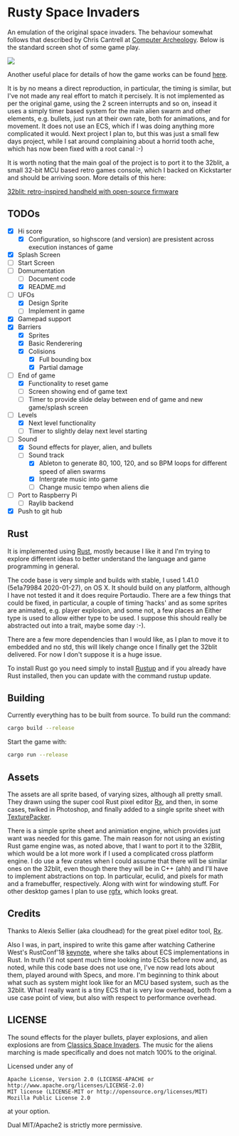 # Rusty Space Invaders

An emulation of the original space invaders. The behaviour somewhat follows that described by Chris Cantrell at [Computer Archeology](https://computerarcheology.com/A.rcade/SpaceInvaders/). Below is the standard screen shot of some game play.

![](./assets/space_invaders_sample_play.gif)

Another useful place for details of how the game works can be found [here](https://www.classicgaming.cc/classics/space-invaders/play-guide).
         
It is by no means a direct reproduction, in particular, the timing is similar, but I've not made any real effort to match it percisely. It is not implemented as per the original game, using the 2 screen interrupts and so on, insead it uses a simply timer based system for the main alien swarm and other elements, e.g. bullets, just run at their own rate, both for animations, and for movement. It does not use an ECS, which if I was doing anything more complicated it would. Next project I plan to, but this was just a small few days project, while I sat around complaining about a horrid tooth ache, which has now been fixed with a root canal :-)

It is worth noting that the main goal of the project is to port it to the 32blit, a small 32-bit MCU based retro games console, which I backed on Kickstarter and should be arriving soon. More details of this here:
 
[32blit: retro-inspired handheld with open-source firmware](https://www.kickstarter.com/projects/pimoroni/32blit-retro-inspired-handheld-with-open-source-fi)

## TODOs

- [x] Hi score
   - [x] Configuration, so highscore (and version) are presistent across execution instances of game
- [x] Splash Screen
- [ ] Start Screen
- [ ] Domumentation
   - [ ] Document code
   - [x] README.md
- [ ] UFOs
   - [x] Design Sprite
   - [ ] Implement in game
- [x] Gamepad support
- [x] Barriers
   - [x] Sprites
   - [x] Basic Renderering
   - [x] Colisions
      - [x] Full bounding box
      - [x] Partial damage
- [ ] End of game
   - [x] Functionality to reset game
   - [ ] Screen showing end of game text
   - [ ] Timer to provide slide delay between end of game and new game/splash screen
- [ ] Levels
   - [x] Next level functionality
   - [ ] Timer to slightly delay next level starting
- [ ] Sound
   - [x] Sound effects for player, alien, and bullets
   - [ ] Sound track
      - [x] Ableton to generate 80, 100, 120, and so BPM loops for different speed of alien swarms
      - [x] Intergrate music into game
      - [ ] Change music tempo when aliens die
- [ ] Port to Raspberry Pi
   - [ ] Raylib backend
- [x] Push to git hub

## Rust

It is implemented using [Rust](https://www.rust-lang.org/), mostly because I like it and I'm trying to explore different ideas to better understand the language and game programming in general.

The code base is very simple and builds with stable, I used 1.41.0 (5e1a79984 2020-01-27), on OS X. It should build on any platform, although I have not tested it and it does require Portaudio. There are a few things that could be fixed, in particular, a couple of timing 'hacks' and as some sprites are animated, e.g. player explosion, and some not, a few places an Either type is used to allow either type to be used. I suppose this should really be abstracted out into a trait, maybe some day :-).

There are a few more dependencies than I would like, as I plan to move it to embedded and no std, this will likely change once I finally get the 32blit delivered. For now I don't suppose it is a huge issue.

To install Rust go you need simply to install [Rustup](https://rustup.rs/) and if you already have Rust installed, then you can update with the command rustup update.

## Building

Currently everything has to be built from source. To build run the command:

```bash
cargo build --release
```

Start the game with:

```bash
cargo run --release
```

## Assets

The assets are all sprite based, of varying sizes, although all pretty small. They drawn using
the super cool Rust pixel editor [Rx](https://github.com/cloudhead/rx), and then, in some cases, twiked in Photoshop, and finally added to a single sprite sheet with [TexturePacker](https://www.codeandweb.com/texturepacker).

There is a simple sprite sheet and animiation engine, which provides just want was needed for this game. The main reason for not using an existing Rust game engine was, as noted above, that I want to port it to the 32Blit, which would be a lot more work if I used a complicated cross platform engine. I do use a few crates when I could assume that there will be similar ones on the 32blit, even though there they will be in C++ (ahh) and I'll have to implement abstractions on top. In particular, eculid, and pixels for math and a framebuffer, respectively. Along with wint for windowing stuff. For other desktop games I plan to use [rgfx](https://github.com/cloudhead/rgx), which looks great.

## Credits

Thanks to Alexis Sellier (aka cloudhead) for the great pixel editor tool, [Rx](https://github.com/cloudhead/rx).

Also I was, in part, inspired to write this game after watching Catherine West's RustConf'18 [keynote](https://www.youtube.com/watch?v=P9u8x13W7UE), where she talks about ECS implementations in Rust. In truth I'd not spent much time looking into ECSs before now and, as noted, while this code base does not use one, I've now read lots about them, played around with Specs, and more. I'm beginning to think about what such as system might look like for an MCU based system, such as the 32blit. What I really want is a tiny ECS that is very low overhead, both from a use case point of view, but also with respect to performance overhead.

## LICENSE

The sound effects for the player bullets, player explosions, and alien explosions are from [Classics Space Invaders](https://www.classicgaming.cc/classics/space-invaders/sounds). The music for the aliens
marching is made specifically and does not match 100% to the original.

Licensed under any of

    Apache License, Version 2.0 (LICENSE-APACHE or http://www.apache.org/licenses/LICENSE-2.0)
    MIT license (LICENSE-MIT or http://opensource.org/licenses/MIT)
    Mozilla Public License 2.0

at your option.

Dual MIT/Apache2 is strictly more permissive.

